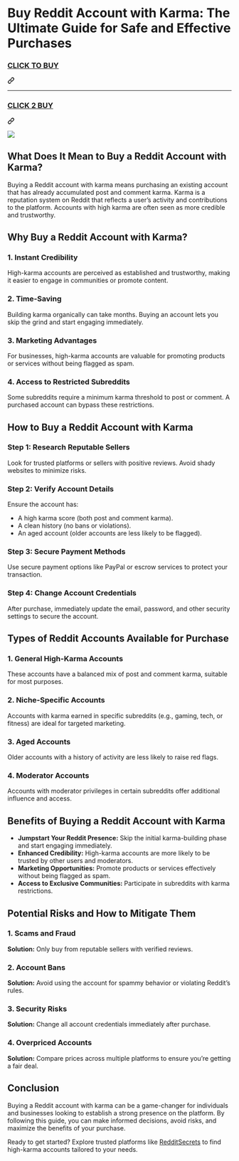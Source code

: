 
# **Buy Reddit Account with Karma: The Ultimate Guide for Safe and Effective Purchases**  
<h3 class="heading-element" dir="auto">
<a href="https://www.redditsecrets.com/buy-reddit-accounts/" rel="nofollow">CLICK TO BUY</a></h3><a id="user-content-click-to-buy" class="anchor" aria-label="Permalink: CLICK TO BUY" href="#click-to-buy"><svg class="octicon octicon-link" viewBox="0 0 16 16" version="1.1" width="16" height="16" aria-hidden="true"><path d="m7.775 3.275 1.25-1.25a3.5 3.5 0 1 1 4.95 4.95l-2.5 2.5a3.5 3.5 0 0 1-4.95 0 .751.751 0 0 1 .018-1.042.751.751 0 0 1 1.042-.018 1.998 1.998 0 0 0 2.83 0l2.5-2.5a2.002 2.002 0 0 0-2.83-2.83l-1.25 1.25a.751.751 0 0 1-1.042-.018.751.751 0 0 1-.018-1.042Zm-4.69 9.64a1.998 1.998 0 0 0 2.83 0l1.25-1.25a.751.751 0 0 1 1.042.018.751.751 0 0 1 .018 1.042l-1.25 1.25a3.5 3.5 0 1 1-4.95-4.95l2.5-2.5a3.5 3.5 0 0 1 4.95 0 .751.751 0 0 1-.018 1.042.751.751 0 0 1-1.042.018 1.998 1.998 0 0 0-2.83 0l-2.5 2.5a1.998 1.998 0 0 0 0 2.83Z"></path></svg></a></div>
<hr>
<div class="markdown-heading" dir="auto"><h3 class="heading-element" dir="auto">
<a href="https://redditsecrets.com" rel="nofollow">CLICK 2 BUY</a>
</h3><a id="user-content-click-2-buy" class="anchor" aria-label="Permalink: CLICK 2 BUY" href="#click-2-buy"><svg class="octicon octicon-link" viewBox="0 0 16 16" version="1.1" width="16" height="16" aria-hidden="true"><path d="m7.775 3.275 1.25-1.25a3.5 3.5 0 1 1 4.95 4.95l-2.5 2.5a3.5 3.5 0 0 1-4.95 0 .751.751 0 0 1 .018-1.042.751.751 0 0 1 1.042-.018 1.998 1.998 0 0 0 2.83 0l2.5-2.5a2.002 2.002 0 0 0-2.83-2.83l-1.25 1.25a.751.751 0 0 1-1.042-.018.751.751 0 0 1-.018-1.042Zm-4.69 9.64a1.998 1.998 0 0 0 2.83 0l1.25-1.25a.751.751 0 0 1 1.042.018.751.751 0 0 1 .018 1.042l-1.25 1.25a3.5 3.5 0 1 1-4.95-4.95l2.5-2.5a3.5 3.5 0 0 1 4.95 0 .751.751 0 0 1-.018 1.042.751.751 0 0 1-1.042.018 1.998 1.998 0 0 0-2.83 0l-2.5 2.5a1.998 1.998 0 0 0 0 2.83Z"></path></svg></a></div>
<p dir="auto"><a href="https://www.redditsecrets.com/buy-reddit-accounts/" rel="nofollow"><img src="https://www.redditsecrets.com/wp-content/uploads/2017/10/1-768x409.png" style="max-width: 100%;"></a></p>


## **What Does It Mean to Buy a Reddit Account with Karma?**  
Buying a Reddit account with karma means purchasing an existing account that has already accumulated post and comment karma. Karma is a reputation system on Reddit that reflects a user’s activity and contributions to the platform. Accounts with high karma are often seen as more credible and trustworthy.

## **Why Buy a Reddit Account with Karma?**  
### 1. **Instant Credibility**  
High-karma accounts are perceived as established and trustworthy, making it easier to engage in communities or promote content.

### 2. **Time-Saving**  
Building karma organically can take months. Buying an account lets you skip the grind and start engaging immediately.

### 3. **Marketing Advantages**  
For businesses, high-karma accounts are valuable for promoting products or services without being flagged as spam.

### 4. **Access to Restricted Subreddits**  
Some subreddits require a minimum karma threshold to post or comment. A purchased account can bypass these restrictions.

## **How to Buy a Reddit Account with Karma**  
### Step 1: Research Reputable Sellers  
Look for trusted platforms or sellers with positive reviews. Avoid shady websites to minimize risks.

### Step 2: Verify Account Details  
Ensure the account has:  
- A high karma score (both post and comment karma).  
- A clean history (no bans or violations).  
- An aged account (older accounts are less likely to be flagged).  

### Step 3: Secure Payment Methods  
Use secure payment options like PayPal or escrow services to protect your transaction.

### Step 4: Change Account Credentials  
After purchase, immediately update the email, password, and other security settings to secure the account.

## **Types of Reddit Accounts Available for Purchase**  
### 1. **General High-Karma Accounts**  
These accounts have a balanced mix of post and comment karma, suitable for most purposes.

### 2. **Niche-Specific Accounts**  
Accounts with karma earned in specific subreddits (e.g., gaming, tech, or fitness) are ideal for targeted marketing.

### 3. **Aged Accounts**  
Older accounts with a history of activity are less likely to raise red flags.

### 4. **Moderator Accounts**  
Accounts with moderator privileges in certain subreddits offer additional influence and access.

## **Benefits of Buying a Reddit Account with Karma**  
- **Jumpstart Your Reddit Presence:** Skip the initial karma-building phase and start engaging immediately.  
- **Enhanced Credibility:** High-karma accounts are more likely to be trusted by other users and moderators.  
- **Marketing Opportunities:** Promote products or services effectively without being flagged as spam.  
- **Access to Exclusive Communities:** Participate in subreddits with karma restrictions.  

## **Potential Risks and How to Mitigate Them**  
### 1. **Scams and Fraud**  
**Solution:** Only buy from reputable sellers with verified reviews.  

### 2. **Account Bans**  
**Solution:** Avoid using the account for spammy behavior or violating Reddit’s rules.  

### 3. **Security Risks**  
**Solution:** Change all account credentials immediately after purchase.  

### 4. **Overpriced Accounts**  
**Solution:** Compare prices across multiple platforms to ensure you’re getting a fair deal.  

## **Conclusion**  
Buying a Reddit account with karma can be a game-changer for individuals and businesses looking to establish a strong presence on the platform. By following this guide, you can make informed decisions, avoid risks, and maximize the benefits of your purchase.  

Ready to get started? Explore trusted platforms like [RedditSecrets](https://redditsecrets.com) to find high-karma accounts tailored to your needs.
